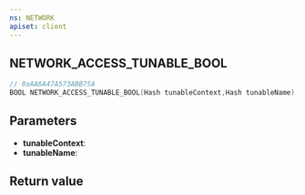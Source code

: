 ```yaml
---
ns: NETWORK
apiset: client
---
```

## NETWORK_ACCESS_TUNABLE_BOOL

```c
// 0xAA6A47A573ABB75A
BOOL NETWORK_ACCESS_TUNABLE_BOOL(Hash tunableContext,Hash tunableName);
```


## Parameters
* **tunableContext**:
* **tunableName**:

## Return value

